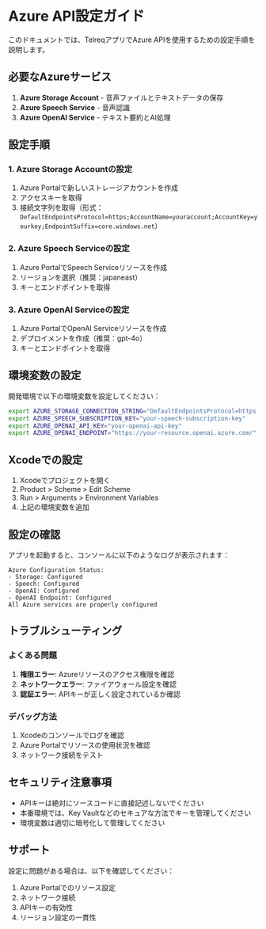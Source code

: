 # Azure API設定ガイド

このドキュメントでは、TelreqアプリでAzure APIを使用するための設定手順を説明します。

## 必要なAzureサービス

1. **Azure Storage Account** - 音声ファイルとテキストデータの保存
2. **Azure Speech Service** - 音声認識
3. **Azure OpenAI Service** - テキスト要約とAI処理

## 設定手順

### 1. Azure Storage Accountの設定

1. Azure Portalで新しいストレージアカウントを作成
2. アクセスキーを取得
3. 接続文字列を取得（形式：`DefaultEndpointsProtocol=https;AccountName=youraccount;AccountKey=yourkey;EndpointSuffix=core.windows.net`）

### 2. Azure Speech Serviceの設定

1. Azure PortalでSpeech Serviceリソースを作成
2. リージョンを選択（推奨：japaneast）
3. キーとエンドポイントを取得

### 3. Azure OpenAI Serviceの設定

1. Azure PortalでOpenAI Serviceリソースを作成
2. デプロイメントを作成（推奨：gpt-4o）
3. キーとエンドポイントを取得

## 環境変数の設定

開発環境で以下の環境変数を設定してください：

```bash
export AZURE_STORAGE_CONNECTION_STRING="DefaultEndpointsProtocol=https;AccountName=youraccount;AccountKey=yourkey;EndpointSuffix=core.windows.net"
export AZURE_SPEECH_SUBSCRIPTION_KEY="your-speech-subscription-key"
export AZURE_OPENAI_API_KEY="your-openai-api-key"
export AZURE_OPENAI_ENDPOINT="https://your-resource.openai.azure.com/"
```

## Xcodeでの設定

1. Xcodeでプロジェクトを開く
2. Product > Scheme > Edit Scheme
3. Run > Arguments > Environment Variables
4. 上記の環境変数を追加

## 設定の確認

アプリを起動すると、コンソールに以下のようなログが表示されます：

```
Azure Configuration Status:
- Storage: Configured
- Speech: Configured
- OpenAI: Configured
- OpenAI Endpoint: Configured
All Azure services are properly configured
```

## トラブルシューティング

### よくある問題

1. **権限エラー**: Azureリソースのアクセス権限を確認
2. **ネットワークエラー**: ファイアウォール設定を確認
3. **認証エラー**: APIキーが正しく設定されているか確認

### デバッグ方法

1. Xcodeのコンソールでログを確認
2. Azure Portalでリソースの使用状況を確認
3. ネットワーク接続をテスト

## セキュリティ注意事項

- APIキーは絶対にソースコードに直接記述しないでください
- 本番環境では、Key Vaultなどのセキュアな方法でキーを管理してください
- 環境変数は適切に暗号化して管理してください

## サポート

設定に問題がある場合は、以下を確認してください：

1. Azure Portalでのリソース設定
2. ネットワーク接続
3. APIキーの有効性
4. リージョン設定の一貫性 